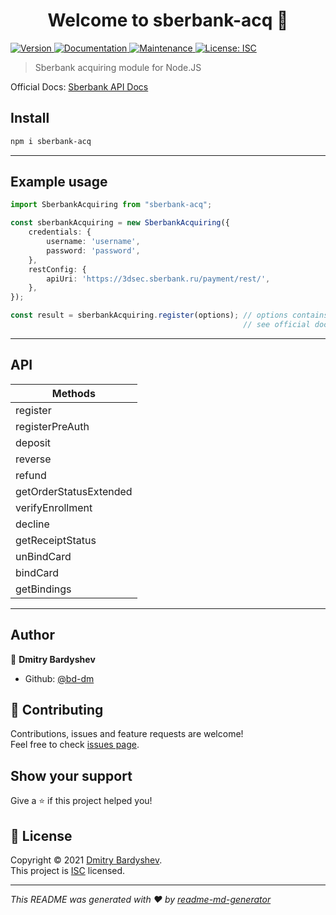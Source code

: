 <h1 align="center">Welcome to sberbank-acq 👋</h1>
<p>
  <a href="https://www.npmjs.com/package/sberbank-acq" target="_blank">
    <img alt="Version" src="https://img.shields.io/npm/v/sberbank-acq.svg">
  </a>
  <a href="https://github.com/bd-dm/sberbank-acq#readme" target="_blank">
    <img alt="Documentation" src="https://img.shields.io/badge/documentation-yes-brightgreen.svg" />
  </a>
  <a href="https://github.com/bd-dm/sberbank-acq/graphs/commit-activity" target="_blank">
    <img alt="Maintenance" src="https://img.shields.io/badge/Maintained%3F-yes-green.svg" />
  </a>
  <a href="https://github.com/bd-dm/sberbank-acq/blob/master/LICENSE" target="_blank">
    <img alt="License: ISC" src="https://img.shields.io/github/license/bd-dm/sberbank-acq" />
  </a>
</p>

> Sberbank acquiring module for Node.JS

Official Docs: [Sberbank API Docs](https://securepayments.sberbank.ru/wiki/doku.php/integration:api:rest:start)
## Install

```sh
npm i sberbank-acq
```
---
## Example usage
```typescript
import SberbankAcquiring from "sberbank-acq";

const sberbankAcquiring = new SberbankAcquiring({
    credentials: {
        username: 'username',
        password: 'password',
    },
    restConfig: {
        apiUri: 'https://3dsec.sberbank.ru/payment/rest/',
    },
});

const result = sberbankAcquiring.register(options); // options contains request properties, ex.: orderNumber, amount, etc.
                                                    // see official docs for details of specific request
```
---

## API
| Methods                                                            |
| -----------------------------------------------------------------  |
| register                                                           |
| registerPreAuth                                                    |
| deposit                                                            |
| reverse                                                            |
| refund                                                             |
| getOrderStatusExtended                                             |
| verifyEnrollment                                                   |
| decline                                                            |
| getReceiptStatus                                                   |
| unBindCard                                                         |
| bindCard                                                           |
| getBindings                                                        |
---

## Author

👤 **Dmitry Bardyshev**

* Github: [@bd-dm](https://github.com/bd-dm)

## 🤝 Contributing

Contributions, issues and feature requests are welcome!<br />Feel free to check [issues page](https://github.com/bd-dm/sberbank-acq/issues).

## Show your support

Give a ⭐️ if this project helped you!

## 📝 License

Copyright © 2021 [Dmitry Bardyshev](https://github.com/bd-dm).<br />
This project is [ISC](https://github.com/bd-dm/sberbank-acq/blob/master/LICENSE) licensed.

***
_This README was generated with ❤️ by [readme-md-generator](https://github.com/kefranabg/readme-md-generator)_
